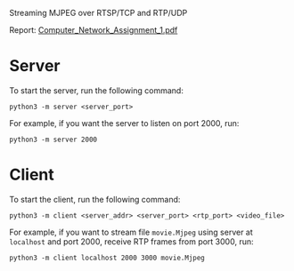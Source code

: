 Streaming MJPEG over RTSP/TCP and RTP/UDP

Report: [Computer_Network_Assignment_1.pdf](Computer_Network_Assignment_1.pdf)

# Server

To start the server, run the following command:
```
python3 -m server <server_port>
```

For example, if you want the server to listen on port 2000, run:
```
python3 -m server 2000
```

# Client

To start the client, run the following command:
```
python3 -m client <server_addr> <server_port> <rtp_port> <video_file>
```

For example, if you want to stream file `movie.Mjpeg` using server at
`localhost` and port 2000, receive RTP frames from port 3000, run:
```
python3 -m client localhost 2000 3000 movie.Mjpeg
```
